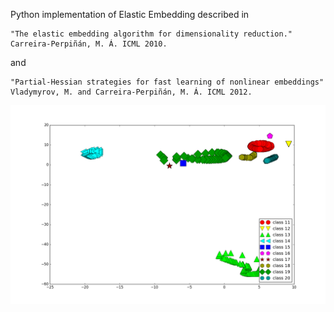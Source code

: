 Python implementation of Elastic Embedding described in

    "The elastic embedding algorithm for dimensionality reduction."
    Carreira-Perpiñán, M. Á. ICML 2010.
and

    "Partial-Hessian strategies for fast learning of nonlinear embeddings"
    Vladymyrov, M. and Carreira-Perpiñán, M. Á. ICML 2012.


![COIL20](ee_coil.png)
